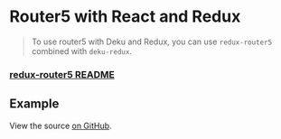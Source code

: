 # Router5 with React and Redux

> To use router5 with Deku and Redux, you can use `redux-router5` combined with `deku-redux`.

### [redux-router5 README](https://github.com/router5/redux-router5)

## Example

View the source [on GitHub](https://github.com/router5/examples/tree/master/apps/deku-redux).

<div id="app"></div>
